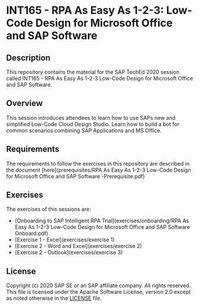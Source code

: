# INT165 - RPA As Easy As 1-2-3: Low-Code Design for Microsoft Office and SAP Software

## Description

This repository contains the material for the SAP TechEd 2020 session called INT165 - RPA As Easy As 1-2-3 Low-Code Design for Microsoft Office and SAP Software. 

## Overview

This session introduces attendees to learn how to use SAPs new and simplified Low-Code Cloud Design Studio. Learn how to build a bot for common scenarios combining SAP Applications and MS Office. 

## Requirements

The requirements to follow the exercises in this repository are described in the document [here](prerequisites/RPA As Easy As 1-2-3 Low-Code Design for Microsoft Office and SAP Software -Prerequisite.pdf)

## Exercises

The exercises of this sessions are:

- [Onboarding to SAP Intelligent RPA Trial](exercises/onboarding/RPA As Easy As 1-2-3 Low-Code Design for Microsoft Office and SAP Software Onboard.pdf)
- [Exercise 1 - Excel](exercises/exercise 1)
- [Exercise 2 - Word and Excel](exercises/exercise 2)
- [Exercise 2 - Outlook](exercises/exercise 3)


## License
Copyright (c) 2020 SAP SE or an SAP affiliate company. All rights reserved. This file is licensed under the Apache Software License, version 2.0 except as noted otherwise in the [LICENSE](LICENSES/Apache-2.0.txt) file.

